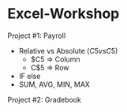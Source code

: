 # Excel-Workshop

Project #1: Payroll
- Relative vs Absolute ($C5 vs C$5)
  - $C5 => Column
  - C$5 => Row
- IF else 
- SUM, AVG, MIN, MAX

Project #2: Gradebook
